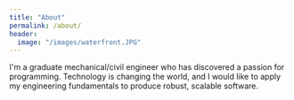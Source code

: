 ```yaml
---
title: "About"
permalink: /about/
header:
  image: "/images/waterfront.JPG"
---
```


I'm a graduate mechanical/civil engineer who has discovered a passion for programming. Technology is changing the world, and I would like to apply my engineering fundamentals to produce robust, scalable software.
